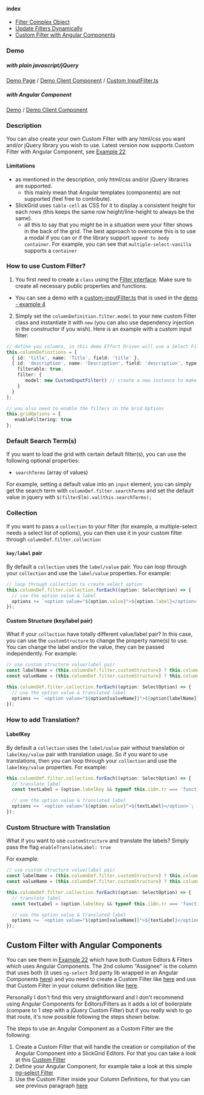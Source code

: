 #### index
- [Filter Complex Object](Input-Filter.md#filter-complex-object)
- [Update Filters Dynamically](Input-Filter.md#update-filters-dynamically)
- [Custom Filter with Angular Components](#custom-filter-with-angular-components)

### Demo
##### with plain javascript/jQuery
[Demo Page](https://ghiscoding.github.io/Angular-Slickgrid/#/clientside) / [Demo Client Component](https://github.com/ghiscoding/angular-slickgrid/blob/master/src/app/examples/grid-clientside.component.ts) / [Custom InputFilter.ts](https://github.com/ghiscoding/angular-slickgrid/blob/master/src/app/examples/custom-inputFilter.ts)

##### with Angular Component
[Demo](https://ghiscoding.github.io/Angular-Slickgrid/#/angular-components) / [Demo Client Component](https://github.com/ghiscoding/angular-slickgrid/blob/master/src/app/examples/grid-angular.component.ts)

### Description
You can also create your own Custom Filter with any html/css you want and/or jQuery library you wish to use. Latest version now supports Custom Filter with Angular Component, see [Example 22](https://ghiscoding.github.io/Angular-Slickgrid/#/angular-components)

#### Limitations
- as mentioned in the description, only html/css and/or jQuery libraries are supported.
  - this mainly mean that Angular templates (components) are not supported (feel free to contribute).
- SlickGrid uses `table-cell` as CSS for it to display a consistent height for each rows (this keeps the same row height/line-height to always be the same). 
  - all this to say that you might be in a situation were your filter shows in the back of the grid. The best approach to overcome this is to use a modal if you can or if the library support `append to body container`. For example, you can see that `multiple-select-vanilla` supports a `container`

### How to use Custom Filter?
1. You first need to create a `class` using the [Filter interface](https://github.com/ghiscoding/slickgrid-universal/blob/master/packages/common/src/interfaces/filter.interface.ts). Make sure to create all necessary public properties and functions. 
 - You can see a demo with a [custom-inputFilter.ts](https://github.com/ghiscoding/angular-slickgrid/blob/master/src/app/examples/custom-inputFilter.ts) that is used in the [demo - example 4](https://ghiscoding.github.io/Angular-Slickgrid/#/clientside)
2. Simply set the `columnDefinition.filter.model` to your new custom Filter class and instantiate it with `new` (you can also use dependency injection in the constructor if you wish). Here is an example with a custom input filter: 
```typescript 
// define you columns, in this demo Effort Driven will use a Select Filter
this.columnDefinitions = [      
  { id: 'title', name: 'Title', field: 'title' },
  { id: 'description', name: 'Description', field: 'description', type: FieldType.string,
    filterable: true, 
    filter: {
       model: new CustomInputFilter() // create a new instance to make each Filter independent from each other
    }
  }
];

// you also need to enable the filters in the Grid Options
this.gridOptions = {
   enableFiltering: true
};
```

### Default Search Term(s)
If you want to load the grid with certain default filter(s), you can use the following optional properties:
- `searchTerms` (array of values)

For example, setting a default value into an `input` element, you can simply get the search term with `columnDef.filter.searchTerms` and set the default value in jquery with `$(filterElm).val(this.searchTerms);`

### Collection 
If you want to pass a `collection` to your filter (for example, a multiple-select needs a select list of options), you can then use it in your custom filter through `columnDef.filter.collection`

#### `key/label` pair
By default a `collection` uses the `label/value` pair. You can loop through your `collection` and use the `label/value` properties. For example:
```typescript
// loop through collection to create select option
this.columnDef.filter.collection.forEach((option: SelectOption) => {
  // use the option value & label
  options += `<option value="${option.value}">${option.label}</option>`;
});
```

#### Custom Structure (key/label pair)
What if your `collection` have totally different value/label pair? In this case, you can use the `customStructure` to change the property name(s) to use. You can change the label and/or the value, they can be passed independently. 
For example:
```typescript
// use custom structure value/label pair
const labelName = (this.columnDef.filter.customStructure) ? this.columnDef.filter.customStructure.label : 'label';
const valueName = (this.columnDef.filter.customStructure) ? this.columnDef.filter.customStructure.value : 'value';

this.columnDef.filter.collection.forEach((option: SelectOption) => {
  // use the option value & translated label
  options += `<option value="${option[valueName]}">${option[labelName]}</option>`;
});
```

### How to add Translation?

#### LabelKey
By default a `collection` uses the `label/value` pair without translation or `labelKey/value` pair with translation usage. So if you want to use translations, then you can loop through your `collection` and use the `labelKey/value` properties. For example:
```typescript
this.columnDef.filter.collection.forEach((option: SelectOption) => {
  // translate label      
  const textLabel = (option.labelKey && typeof this.i18n.tr === 'function') ? this.i18n.tr(option.labelKey || ' ') : option.labelKey;

  // use the option value & translated label
  options += `<option value="${option.value}">${textLabel}</option>`;
});
```

### Custom Structure with Translation
What if you want to use `customStructure` and translate the labels? Simply pass the flag `enableTranslateLabel: true`

For example:
```typescript
// use custom structure value/label pair
const labelName = (this.columnDef.filter.customStructure) ? this.columnDef.filter.customStructure.label : 'label';
const valueName = (this.columnDef.filter.customStructure) ? this.columnDef.filter.customStructure.value : 'value';

this.columnDef.filter.collection.forEach((option: SelectOption) => {
  // translate label      
  const textLabel = (option.labelKey && typeof this.i18n.tr === 'function') ? this.i18n.tr(option[labelName] || ' ') : option[labelName];

  // use the option value & translated label
  options += `<option value="${option[valueName]}">${textLabel}</option>`;
});
```

## Custom Filter with Angular Components
You can see them in [Example 22](https://ghiscoding.github.io/Angular-Slickgrid/#/angular-components) which have both Custom Editors & Filters which uses Angular Components. The 2nd column "Assignee" is the column that uses both (it uses `ng-select` 3rd party lib wrapped in an Angular Components [here](https://github.com/ghiscoding/angular-slickgrid/blob/master/src/app/examples/filter-ng-select.component.ts)) and you need to create a Custom Filter like [here](https://github.com/ghiscoding/angular-slickgrid/blob/master/src/app/examples/custom-angularComponentFilter.ts) and use that Custom Filter in your column definition like [here](https://github.com/ghiscoding/angular-slickgrid/blob/master/src/app/examples/grid-angular.component.ts#L109).

Personally I don't find this very straightforward and I don't recommend using Angular Components for Editors/Filters as it adds a lot of boilerplate (compare to 1 step with a jQuery Custom Filter) but if you really wish to go that route, it's now possible following the steps shown below. 

The steps to use an Angular Component as a Custom Filter are the following:
1. Create a Custom Filter that will handle the creation or compilation of the Angular Component into a SlickGrid Editors. For that you can take a look at this [Custom Filter](https://github.com/ghiscoding/angular-slickgrid/blob/master/src/app/examples/custom-angularComponentFilter.ts)
2. Define your Angular Component, for example take a look at this simple [ng-select Filter](https://github.com/ghiscoding/angular-slickgrid/blob/master/src/app/examples/filter-ng-select.component.ts)
3. Use the Custom Filter inside your Column Definitions, for that you can see previous paragraph [here](#how-to-use-custom-filter)